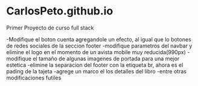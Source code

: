 # CarlosPeto.github.io
Primer Proyecto de curso full stack

-Modifique el boton cuenta agregandole un efecto, al igual que lo botones de redes sociales de la seccion footer
-modifique parametros del navbar y elimine el logo en el momento de un avista mobile muy reducida(990px)
-modifique el tamaño de algunas imagenes de portada para una mejor estetica
-elimine la separacion del footer con la etiqueta br, ahora es el pading de la tajeta
-agrege un marco el los detalles del libro
-entre otras modificaciones futiles
